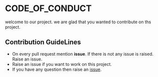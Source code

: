 # CODE_OF_CONDUCT

welcome to our project. we are glad that you wanted to contribute on ths project.

## Contribution GuideLines

- On every pull request mention **issue**. If there is not any issue is raised. Raise an issue.
- Raise an issue if you want to work on this project.
- If you have any question then raise an [issue](https://github.com/AryamanSarraf/Trivial-Chat-App/issues "Raise an issue").
